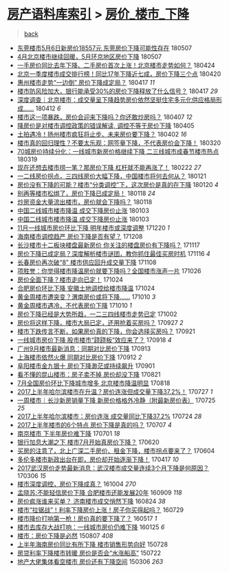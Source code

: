 [房产语料库索引](../../README.md)  > [房价_楼市_下降](房价_楼市_下降.md)
====
> [back](../README.md)

- [东莞楼市5月6日新房价18557元 东莞房价下降可能性存在](http://jkwz.applinzi.com/ittc/7100428794978632710.html#%E4%B8%9C%E8%8E%9E%E6%A5%BC%E5%B8%825%E6%9C%886%E6%97%A5%E6%96%B0%E6%88%BF%E4%BB%B718557%E5%85%83+%E4%B8%9C%E8%8E%9E%E6%88%BF%E4%BB%B7%E4%B8%8B%E9%99%8D%E5%8F%AF%E8%83%BD%E6%80%A7%E5%AD%98%E5%9C%A8) 180507  
- [4月北京楼市继续回暖，5月环京地区房价下降](http://jkwz.applinzi.com/ittc/7100312358213911569.html#4%E6%9C%88%E5%8C%97%E4%BA%AC%E6%A5%BC%E5%B8%82%E7%BB%A7%E7%BB%AD%E5%9B%9E%E6%9A%96%EF%BC%8C5%E6%9C%88%E7%8E%AF%E4%BA%AC%E5%9C%B0%E5%8C%BA%E6%88%BF%E4%BB%B7%E4%B8%8B%E9%99%8D) 180507  
- [一手房价同比去年下降、二手房价首次上涨！北京楼市走势如何？](http://jkwz.applinzi.com/ittc/7095481514500555786.html#%E4%B8%80%E6%89%8B%E6%88%BF%E4%BB%B7%E5%90%8C%E6%AF%94%E5%8E%BB%E5%B9%B4%E4%B8%8B%E9%99%8D%E3%80%81%E4%BA%8C%E6%89%8B%E6%88%BF%E4%BB%B7%E9%A6%96%E6%AC%A1%E4%B8%8A%E6%B6%A8%EF%BC%81%E5%8C%97%E4%BA%AC%E6%A5%BC%E5%B8%82%E8%B5%B0%E5%8A%BF%E5%A6%82%E4%BD%95%EF%BC%9F) 180424  
- [北京一季度楼市成交排行榜！同比17年下降近七成，房价下降三个点](http://jkwz.applinzi.com/ittc/7094013780692567051.html#%E5%8C%97%E4%BA%AC%E4%B8%80%E5%AD%A3%E5%BA%A6%E6%A5%BC%E5%B8%82%E6%88%90%E4%BA%A4%E6%8E%92%E8%A1%8C%E6%A6%9C%EF%BC%81%E5%90%8C%E6%AF%9417%E5%B9%B4%E4%B8%8B%E9%99%8D%E8%BF%91%E4%B8%83%E6%88%90%EF%BC%8C%E6%88%BF%E4%BB%B7%E4%B8%8B%E9%99%8D%E4%B8%89%E4%B8%AA%E7%82%B9) 180420  
- [惠州楼市走势“一边倒” 房价下降成定局？](http://jkwz.applinzi.com/ittc/7092975510760195083.html#%E6%83%A0%E5%B7%9E%E6%A5%BC%E5%B8%82%E8%B5%B0%E5%8A%BF%E2%80%9C%E4%B8%80%E8%BE%B9%E5%80%92%E2%80%9D+%E6%88%BF%E4%BB%B7%E4%B8%8B%E9%99%8D%E6%88%90%E5%AE%9A%E5%B1%80%EF%BC%9F) 180417 *11* 
- [楼市防风险加大，银行能承受30%的房价下降释放了什么信号？](http://jkwz.applinzi.com/ittc/7092592919863362567.html#%E6%A5%BC%E5%B8%82%E9%98%B2%E9%A3%8E%E9%99%A9%E5%8A%A0%E5%A4%A7%EF%BC%8C%E9%93%B6%E8%A1%8C%E8%83%BD%E6%89%BF%E5%8F%9730%25%E7%9A%84%E6%88%BF%E4%BB%B7%E4%B8%8B%E9%99%8D%E9%87%8A%E6%94%BE%E4%BA%86%E4%BB%80%E4%B9%88%E4%BF%A1%E5%8F%B7%EF%BC%9F) 180417 *29* 
- [深度调查｜北京楼市：成交量呈下降趋势房价依然坚挺住宅多元化供应格局形成……](http://jkwz.applinzi.com/ittc/7091006759781270544.html#%E6%B7%B1%E5%BA%A6%E8%B0%83%E6%9F%A5%EF%BD%9C%E5%8C%97%E4%BA%AC%E6%A5%BC%E5%B8%82%EF%BC%9A%E6%88%90%E4%BA%A4%E9%87%8F%E5%91%88%E4%B8%8B%E9%99%8D%E8%B6%8B%E5%8A%BF%E6%88%BF%E4%BB%B7%E4%BE%9D%E7%84%B6%E5%9D%9A%E6%8C%BA%E4%BD%8F%E5%AE%85%E5%A4%9A%E5%85%83%E5%8C%96%E4%BE%9B%E5%BA%94%E6%A0%BC%E5%B1%80%E5%BD%A2%E6%88%90%E2%80%A6%E2%80%A6) 180412 *6* 
- [楼市这一项暴跌，房价会迎来下降吗？你还敢炒房吗？](http://jkwz.applinzi.com/ittc/7089351833091048458.html#%E6%A5%BC%E5%B8%82%E8%BF%99%E4%B8%80%E9%A1%B9%E6%9A%B4%E8%B7%8C%EF%BC%8C%E6%88%BF%E4%BB%B7%E4%BC%9A%E8%BF%8E%E6%9D%A5%E4%B8%8B%E9%99%8D%E5%90%97%EF%BC%9F%E4%BD%A0%E8%BF%98%E6%95%A2%E7%82%92%E6%88%BF%E5%90%97%EF%BC%9F) 180407 *12* 
- [降房价是对楼市调控政策的错误解读, 调控不等于房价下降](http://jkwz.applinzi.com/ittc/7088479511295575047.html#%E9%99%8D%E6%88%BF%E4%BB%B7%E6%98%AF%E5%AF%B9%E6%A5%BC%E5%B8%82%E8%B0%83%E6%8E%A7%E6%94%BF%E7%AD%96%E7%9A%84%E9%94%99%E8%AF%AF%E8%A7%A3%E8%AF%BB%2C+%E8%B0%83%E6%8E%A7%E4%B8%8D%E7%AD%89%E4%BA%8E%E6%88%BF%E4%BB%B7%E4%B8%8B%E9%99%8D) 180405  
- [土拍遇冷！扬州楼市疯狂将止步、未来房价要下降？](http://jkwz.applinzi.com/ittc/7087415558721242122.html#%E5%9C%9F%E6%8B%8D%E9%81%87%E5%86%B7%EF%BC%81%E6%89%AC%E5%B7%9E%E6%A5%BC%E5%B8%82%E7%96%AF%E7%8B%82%E5%B0%86%E6%AD%A2%E6%AD%A5%E3%80%81%E6%9C%AA%E6%9D%A5%E6%88%BF%E4%BB%B7%E8%A6%81%E4%B8%8B%E9%99%8D%EF%BC%9F) 180402 *16* 
- [楼市真的回归理性？不要太乐观：网签量下降，不代表房价会下降！](http://jkwz.applinzi.com/ittc/7082566134002091015.html#%E6%A5%BC%E5%B8%82%E7%9C%9F%E7%9A%84%E5%9B%9E%E5%BD%92%E7%90%86%E6%80%A7%EF%BC%9F%E4%B8%8D%E8%A6%81%E5%A4%AA%E4%B9%90%E8%A7%82%EF%BC%9A%E7%BD%91%E7%AD%BE%E9%87%8F%E4%B8%8B%E9%99%8D%EF%BC%8C%E4%B8%8D%E4%BB%A3%E8%A1%A8%E6%88%BF%E4%BB%B7%E4%BC%9A%E4%B8%8B%E9%99%8D%EF%BC%81) 180320  
- [70城房价持续分化：一线城市新房价格继续下降 二三线城市成春节楼市热点](http://jkwz.applinzi.com/ittc/7082280848797991946.html#70%E5%9F%8E%E6%88%BF%E4%BB%B7%E6%8C%81%E7%BB%AD%E5%88%86%E5%8C%96%EF%BC%9A%E4%B8%80%E7%BA%BF%E5%9F%8E%E5%B8%82%E6%96%B0%E6%88%BF%E4%BB%B7%E6%A0%BC%E7%BB%A7%E7%BB%AD%E4%B8%8B%E9%99%8D+%E4%BA%8C%E4%B8%89%E7%BA%BF%E5%9F%8E%E5%B8%82%E6%88%90%E6%98%A5%E8%8A%82%E6%A5%BC%E5%B8%82%E7%83%AD%E7%82%B9) 180319  
- [现在还想去楼市捞一笔？那房价下降 杠杆就不能再涨了！](http://jkwz.applinzi.com/ittc/7072828816848585738.html#%E7%8E%B0%E5%9C%A8%E8%BF%98%E6%83%B3%E5%8E%BB%E6%A5%BC%E5%B8%82%E6%8D%9E%E4%B8%80%E7%AC%94%EF%BC%9F%E9%82%A3%E6%88%BF%E4%BB%B7%E4%B8%8B%E9%99%8D+%E6%9D%A0%E6%9D%86%E5%B0%B1%E4%B8%8D%E8%83%BD%E5%86%8D%E6%B6%A8%E4%BA%86%EF%BC%81) 180222 *27* 
- [一二线房价拐点，三四线房价大幅下降，中国楼市将何去何从？](http://jkwz.applinzi.com/ittc/7060966189323256838.html#%E4%B8%80%E4%BA%8C%E7%BA%BF%E6%88%BF%E4%BB%B7%E6%8B%90%E7%82%B9%EF%BC%8C%E4%B8%89%E5%9B%9B%E7%BA%BF%E6%88%BF%E4%BB%B7%E5%A4%A7%E5%B9%85%E4%B8%8B%E9%99%8D%EF%BC%8C%E4%B8%AD%E5%9B%BD%E6%A5%BC%E5%B8%82%E5%B0%86%E4%BD%95%E5%8E%BB%E4%BD%95%E4%BB%8E%EF%BC%9F) 180121  
- [房价没有下降的可能？楼市“分类调控”下，这次房价是真的在下降](http://jkwz.applinzi.com/ittc/7060795987163874314.html#%E6%88%BF%E4%BB%B7%E6%B2%A1%E6%9C%89%E4%B8%8B%E9%99%8D%E7%9A%84%E5%8F%AF%E8%83%BD%EF%BC%9F%E6%A5%BC%E5%B8%82%E2%80%9C%E5%88%86%E7%B1%BB%E8%B0%83%E6%8E%A7%E2%80%9D%E4%B8%8B%EF%BC%8C%E8%BF%99%E6%AC%A1%E6%88%BF%E4%BB%B7%E6%98%AF%E7%9C%9F%E7%9A%84%E5%9C%A8%E4%B8%8B%E9%99%8D) 180120 *4* 
- [别再等楼市松绑了，房价下降已成定局！](http://jkwz.applinzi.com/ittc/7060063515010663434.html#%E5%88%AB%E5%86%8D%E7%AD%89%E6%A5%BC%E5%B8%82%E6%9D%BE%E7%BB%91%E4%BA%86%EF%BC%8C%E6%88%BF%E4%BB%B7%E4%B8%8B%E9%99%8D%E5%B7%B2%E6%88%90%E5%AE%9A%E5%B1%80%EF%BC%81) 180118 *24* 
- [炒房资金大量流出楼市，房价就会下降吗？](http://jkwz.applinzi.com/ittc/7059979188612629511.html#%E7%82%92%E6%88%BF%E8%B5%84%E9%87%91%E5%A4%A7%E9%87%8F%E6%B5%81%E5%87%BA%E6%A5%BC%E5%B8%82%EF%BC%8C%E6%88%BF%E4%BB%B7%E5%B0%B1%E4%BC%9A%E4%B8%8B%E9%99%8D%E5%90%97%EF%BC%9F) 180118  
- [中国二线城市楼市降温 成交下降房价止涨](http://jkwz.applinzi.com/ittc/7054418406734824464.html#%E4%B8%AD%E5%9B%BD%E4%BA%8C%E7%BA%BF%E5%9F%8E%E5%B8%82%E6%A5%BC%E5%B8%82%E9%99%8D%E6%B8%A9+%E6%88%90%E4%BA%A4%E4%B8%8B%E9%99%8D%E6%88%BF%E4%BB%B7%E6%AD%A2%E6%B6%A8) 180103  
- [中国二线城市楼市降温 成交下降房价止涨](http://jkwz.applinzi.com/ittc/7054392474737312779.html#%E4%B8%AD%E5%9B%BD%E4%BA%8C%E7%BA%BF%E5%9F%8E%E5%B8%82%E6%A5%BC%E5%B8%82%E9%99%8D%E6%B8%A9+%E6%88%90%E4%BA%A4%E4%B8%8B%E9%99%8D%E6%88%BF%E4%BB%B7%E6%AD%A2%E6%B6%A8) 180103  
- [11月一线城市房价环比下降 明年楼市或深度调整](http://jkwz.applinzi.com/ittc/7048700790124839952.html#11%E6%9C%88%E4%B8%80%E7%BA%BF%E5%9F%8E%E5%B8%82%E6%88%BF%E4%BB%B7%E7%8E%AF%E6%AF%94%E4%B8%8B%E9%99%8D+%E6%98%8E%E5%B9%B4%E6%A5%BC%E5%B8%82%E6%88%96%E6%B7%B1%E5%BA%A6%E8%B0%83%E6%95%B4) 171220 *1* 
- [海南楼市调控趋严 房价下降是否有望？](http://jkwz.applinzi.com/ittc/7044758867374769169.html#%E6%B5%B7%E5%8D%97%E6%A5%BC%E5%B8%82%E8%B0%83%E6%8E%A7%E8%B6%8B%E4%B8%A5+%E6%88%BF%E4%BB%B7%E4%B8%8B%E9%99%8D%E6%98%AF%E5%90%A6%E6%9C%89%E6%9C%9B%EF%BC%9F) 171208  
- [长沙楼市十二板块楼盘最新房价 你关注的楼盘房价有下降吗？](http://jkwz.applinzi.com/ittc/7036931734321497105.html#%E9%95%BF%E6%B2%99%E6%A5%BC%E5%B8%82%E5%8D%81%E4%BA%8C%E6%9D%BF%E5%9D%97%E6%A5%BC%E7%9B%98%E6%9C%80%E6%96%B0%E6%88%BF%E4%BB%B7+%E4%BD%A0%E5%85%B3%E6%B3%A8%E7%9A%84%E6%A5%BC%E7%9B%98%E6%88%BF%E4%BB%B7%E6%9C%89%E4%B8%8B%E9%99%8D%E5%90%97%EF%BC%9F) 171117  
- [房价下降已成定局？深度解析楼市谜团，教你抓住最佳买房时机](http://jkwz.applinzi.com/ittc/7036624899433563153.html#%E6%88%BF%E4%BB%B7%E4%B8%8B%E9%99%8D%E5%B7%B2%E6%88%90%E5%AE%9A%E5%B1%80%EF%BC%9F%E6%B7%B1%E5%BA%A6%E8%A7%A3%E6%9E%90%E6%A5%BC%E5%B8%82%E8%B0%9C%E5%9B%A2%EF%BC%8C%E6%95%99%E4%BD%A0%E6%8A%93%E4%BD%8F%E6%9C%80%E4%BD%B3%E4%B9%B0%E6%88%BF%E6%97%B6%E6%9C%BA) 171116 *4* 
- [长春房价再次破“8” 楼市供应回升成交量下降](http://jkwz.applinzi.com/ittc/7033500155377091601.html#%E9%95%BF%E6%98%A5%E6%88%BF%E4%BB%B7%E5%86%8D%E6%AC%A1%E7%A0%B4%E2%80%9C8%E2%80%9D+%E6%A5%BC%E5%B8%82%E4%BE%9B%E5%BA%94%E5%9B%9E%E5%8D%87%E6%88%90%E4%BA%A4%E9%87%8F%E4%B8%8B%E9%99%8D) 171108  
- [项胜誉：你觉得楼市降温房价就要下降吗？全国楼市涨声一片](http://jkwz.applinzi.com/ittc/7028470250092364817.html#%E9%A1%B9%E8%83%9C%E8%AA%89%EF%BC%9A%E4%BD%A0%E8%A7%89%E5%BE%97%E6%A5%BC%E5%B8%82%E9%99%8D%E6%B8%A9%E6%88%BF%E4%BB%B7%E5%B0%B1%E8%A6%81%E4%B8%8B%E9%99%8D%E5%90%97%EF%BC%9F%E5%85%A8%E5%9B%BD%E6%A5%BC%E5%B8%82%E6%B6%A8%E5%A3%B0%E4%B8%80%E7%89%87) 171026  
- [房价全面下降？楼市走向已定！](http://jkwz.applinzi.com/ittc/7027947234652587025.html#%E6%88%BF%E4%BB%B7%E5%85%A8%E9%9D%A2%E4%B8%8B%E9%99%8D%EF%BC%9F%E6%A5%BC%E5%B8%82%E8%B5%B0%E5%90%91%E5%B7%B2%E5%AE%9A%EF%BC%81) 171024  
- [合肥房价环比下降 安徽土地调控给楼市降温](http://jkwz.applinzi.com/ittc/7027941356205507600.html#%E5%90%88%E8%82%A5%E6%88%BF%E4%BB%B7%E7%8E%AF%E6%AF%94%E4%B8%8B%E9%99%8D+%E5%AE%89%E5%BE%BD%E5%9C%9F%E5%9C%B0%E8%B0%83%E6%8E%A7%E7%BB%99%E6%A5%BC%E5%B8%82%E9%99%8D%E6%B8%A9) 171024  
- [黄金周楼市遭突变？渭南房价或将下降……](http://jkwz.applinzi.com/ittc/7022834497345815569.html#%E9%BB%84%E9%87%91%E5%91%A8%E6%A5%BC%E5%B8%82%E9%81%AD%E7%AA%81%E5%8F%98%EF%BC%9F%E6%B8%AD%E5%8D%97%E6%88%BF%E4%BB%B7%E6%88%96%E5%B0%86%E4%B8%8B%E9%99%8D%E2%80%A6%E2%80%A6) 171010 *3* 
- [黄金周楼市遇冷，不代表房价下降](http://jkwz.applinzi.com/ittc/7022816850386355216.html#%E9%BB%84%E9%87%91%E5%91%A8%E6%A5%BC%E5%B8%82%E9%81%87%E5%86%B7%EF%BC%8C%E4%B8%8D%E4%BB%A3%E8%A1%A8%E6%88%BF%E4%BB%B7%E4%B8%8B%E9%99%8D) 171010 *1* 
- [房价下降已经是大势所趋，一二三四线楼市走势已定](http://jkwz.applinzi.com/ittc/7019624722445370384.html#%E6%88%BF%E4%BB%B7%E4%B8%8B%E9%99%8D%E5%B7%B2%E7%BB%8F%E6%98%AF%E5%A4%A7%E5%8A%BF%E6%89%80%E8%B6%8B%EF%BC%8C%E4%B8%80%E4%BA%8C%E4%B8%89%E5%9B%9B%E7%BA%BF%E6%A5%BC%E5%B8%82%E8%B5%B0%E5%8A%BF%E5%B7%B2%E5%AE%9A) 171002  
- [房价将这样下降，楼市大局已定，还用抢着买房吗？](http://jkwz.applinzi.com/ittc/7017992447962121232.html#%E6%88%BF%E4%BB%B7%E5%B0%86%E8%BF%99%E6%A0%B7%E4%B8%8B%E9%99%8D%EF%BC%8C%E6%A5%BC%E5%B8%82%E5%A4%A7%E5%B1%80%E5%B7%B2%E5%AE%9A%EF%BC%8C%E8%BF%98%E7%94%A8%E6%8A%A2%E7%9D%80%E4%B9%B0%E6%88%BF%E5%90%97%EF%BC%9F) 170927 *2* 
- [楼市下跌传言不断，如果房价真的下降，你会选择买房吗？](http://jkwz.applinzi.com/ittc/7015797663700878353.html#%E6%A5%BC%E5%B8%82%E4%B8%8B%E8%B7%8C%E4%BC%A0%E8%A8%80%E4%B8%8D%E6%96%AD%EF%BC%8C%E5%A6%82%E6%9E%9C%E6%88%BF%E4%BB%B7%E7%9C%9F%E7%9A%84%E4%B8%8B%E9%99%8D%EF%BC%8C%E4%BD%A0%E4%BC%9A%E9%80%89%E6%8B%A9%E4%B9%B0%E6%88%BF%E5%90%97%EF%BC%9F) 170921  
- [一线城市房价下降 股市楼市“跷跷板”效应来了？](http://jkwz.applinzi.com/ittc/7014725568581600272.html#%E4%B8%80%E7%BA%BF%E5%9F%8E%E5%B8%82%E6%88%BF%E4%BB%B7%E4%B8%8B%E9%99%8D+%E8%82%A1%E5%B8%82%E6%A5%BC%E5%B8%82%E2%80%9C%E8%B7%B7%E8%B7%B7%E6%9D%BF%E2%80%9D%E6%95%88%E5%BA%94%E6%9D%A5%E4%BA%86%EF%BC%9F) 170918 *4* 
- [广州9月楼市最新消息：同期对比房价下降](http://jkwz.applinzi.com/ittc/7012776952765874961.html#%E5%B9%BF%E5%B7%9E9%E6%9C%88%E6%A5%BC%E5%B8%82%E6%9C%80%E6%96%B0%E6%B6%88%E6%81%AF%EF%BC%9A%E5%90%8C%E6%9C%9F%E5%AF%B9%E6%AF%94%E6%88%BF%E4%BB%B7%E4%B8%8B%E9%99%8D) 170913  
- [上海楼市依然火爆 同期对比房价下降](http://jkwz.applinzi.com/ittc/7012430434661827601.html#%E4%B8%8A%E6%B5%B7%E6%A5%BC%E5%B8%82%E4%BE%9D%E7%84%B6%E7%81%AB%E7%88%86+%E5%90%8C%E6%9C%9F%E5%AF%B9%E6%AF%94%E6%88%BF%E4%BB%B7%E4%B8%8B%E9%99%8D) 170912 *2* 
- [阜阳楼市金九银十 房价下降渺茫或持续飙升](http://jkwz.applinzi.com/ittc/7008305531511637009.html#%E9%98%9C%E9%98%B3%E6%A5%BC%E5%B8%82%E9%87%91%E4%B9%9D%E9%93%B6%E5%8D%81+%E6%88%BF%E4%BB%B7%E4%B8%8B%E9%99%8D%E6%B8%BA%E8%8C%AB%E6%88%96%E6%8C%81%E7%BB%AD%E9%A3%99%E5%8D%87) 170901  
- [看不懂的昆山楼市：房子卖不掉 房价却没下降](http://jkwz.applinzi.com/ittc/7004377126181274640.html#%E7%9C%8B%E4%B8%8D%E6%87%82%E7%9A%84%E6%98%86%E5%B1%B1%E6%A5%BC%E5%B8%82%EF%BC%9A%E6%88%BF%E5%AD%90%E5%8D%96%E4%B8%8D%E6%8E%89+%E6%88%BF%E4%BB%B7%E5%8D%B4%E6%B2%A1%E4%B8%8B%E9%99%8D) 170821  
- [7月全国房价环比下降城市增多 北京楼市降温明显](http://jkwz.applinzi.com/ittc/7003175269425480720.html#7%E6%9C%88%E5%85%A8%E5%9B%BD%E6%88%BF%E4%BB%B7%E7%8E%AF%E6%AF%94%E4%B8%8B%E9%99%8D%E5%9F%8E%E5%B8%82%E5%A2%9E%E5%A4%9A+%E5%8C%97%E4%BA%AC%E6%A5%BC%E5%B8%82%E9%99%8D%E6%B8%A9%E6%98%8E%E6%98%BE) 170818  
- [2017上半年哈尔滨楼市在升温？房价连涨但成交量下降37.2%！](http://jkwz.applinzi.com/ittc/6995041656787977232.html#2017%E4%B8%8A%E5%8D%8A%E5%B9%B4%E5%93%88%E5%B0%94%E6%BB%A8%E6%A5%BC%E5%B8%82%E5%9C%A8%E5%8D%87%E6%B8%A9%EF%BC%9F%E6%88%BF%E4%BB%B7%E8%BF%9E%E6%B6%A8%E4%BD%86%E6%88%90%E4%BA%A4%E9%87%8F%E4%B8%8B%E9%99%8D37.2%25%EF%BC%81) 170727 *1* 
- [一周楼市｜长沙新房销量下降 新房价格格外冷静（附最新房价表）](http://jkwz.applinzi.com/ittc/6994191149731152913.html#%E4%B8%80%E5%91%A8%E6%A5%BC%E5%B8%82%EF%BD%9C%E9%95%BF%E6%B2%99%E6%96%B0%E6%88%BF%E9%94%80%E9%87%8F%E4%B8%8B%E9%99%8D+%E6%96%B0%E6%88%BF%E4%BB%B7%E6%A0%BC%E6%A0%BC%E5%A4%96%E5%86%B7%E9%9D%99%EF%BC%88%E9%99%84%E6%9C%80%E6%96%B0%E6%88%BF%E4%BB%B7%E8%A1%A8%EF%BC%89) 170725 *25* 
- [2017上半年哈尔滨楼市：房价连涨 成交量同比下降37.2%](http://jkwz.applinzi.com/ittc/6993889409920140304.html#2017%E4%B8%8A%E5%8D%8A%E5%B9%B4%E5%93%88%E5%B0%94%E6%BB%A8%E6%A5%BC%E5%B8%82%EF%BC%9A%E6%88%BF%E4%BB%B7%E8%BF%9E%E6%B6%A8+%E6%88%90%E4%BA%A4%E9%87%8F%E5%90%8C%E6%AF%94%E4%B8%8B%E9%99%8D37.2%25) 170724 *28* 
- [2017上半年楼市的6个特点 房价下降是真的吗？](http://jkwz.applinzi.com/ittc/6987499789137478672.html#2017%E4%B8%8A%E5%8D%8A%E5%B9%B4%E6%A5%BC%E5%B8%82%E7%9A%846%E4%B8%AA%E7%89%B9%E7%82%B9+%E6%88%BF%E4%BB%B7%E4%B8%8B%E9%99%8D%E6%98%AF%E7%9C%9F%E7%9A%84%E5%90%97%EF%BC%9F) 170707 *4* 
- [南京楼市 下半年房价难下降](http://jkwz.applinzi.com/ittc/6985281451741152260.html#%E5%8D%97%E4%BA%AC%E6%A5%BC%E5%B8%82+%E4%B8%8B%E5%8D%8A%E5%B9%B4%E6%88%BF%E4%BB%B7%E9%9A%BE%E4%B8%8B%E9%99%8D) 170701 *18* 
- [银行加息大潮之下 楼市7月开始真房价下降？](http://jkwz.applinzi.com/ittc/6981204629797733380.html#%E9%93%B6%E8%A1%8C%E5%8A%A0%E6%81%AF%E5%A4%A7%E6%BD%AE%E4%B9%8B%E4%B8%8B+%E6%A5%BC%E5%B8%827%E6%9C%88%E5%BC%80%E5%A7%8B%E7%9C%9F%E6%88%BF%E4%BB%B7%E4%B8%8B%E9%99%8D%EF%BC%9F) 170620  
- [买房的注意了，北上广深二手房价、租金下降，楼市拐点要来了？](http://jkwz.applinzi.com/ittc/6975302499152954373.html#%E4%B9%B0%E6%88%BF%E7%9A%84%E6%B3%A8%E6%84%8F%E4%BA%86%EF%BC%8C%E5%8C%97%E4%B8%8A%E5%B9%BF%E6%B7%B1%E4%BA%8C%E6%89%8B%E6%88%BF%E4%BB%B7%E3%80%81%E7%A7%9F%E9%87%91%E4%B8%8B%E9%99%8D%EF%BC%8C%E6%A5%BC%E5%B8%82%E6%8B%90%E7%82%B9%E8%A6%81%E6%9D%A5%E4%BA%86%EF%BC%9F) 170604  
- [多伦多楼市新政出台在即，房价却开始逐渐下降！](http://jkwz.applinzi.com/ittc/6957598645204550661.html#%E5%A4%9A%E4%BC%A6%E5%A4%9A%E6%A5%BC%E5%B8%82%E6%96%B0%E6%94%BF%E5%87%BA%E5%8F%B0%E5%9C%A8%E5%8D%B3%EF%BC%8C%E6%88%BF%E4%BB%B7%E5%8D%B4%E5%BC%80%E5%A7%8B%E9%80%90%E6%B8%90%E4%B8%8B%E9%99%8D%EF%BC%81) 170417 *10* 
- [2017武汉房价走势最新消息：武汉楼市成交量连续3个月下降是何原因？](http://jkwz.applinzi.com/ittc/6941958721801552900.html#2017%E6%AD%A6%E6%B1%89%E6%88%BF%E4%BB%B7%E8%B5%B0%E5%8A%BF%E6%9C%80%E6%96%B0%E6%B6%88%E6%81%AF%EF%BC%9A%E6%AD%A6%E6%B1%89%E6%A5%BC%E5%B8%82%E6%88%90%E4%BA%A4%E9%87%8F%E8%BF%9E%E7%BB%AD3%E4%B8%AA%E6%9C%88%E4%B8%8B%E9%99%8D%E6%98%AF%E4%BD%95%E5%8E%9F%E5%9B%A0%EF%BC%9F) 170306 *15* 
- [楼市深度调控，房价下降成真？](http://jkwz.applinzi.com/ittc/6885084765027304452.html#%E6%A5%BC%E5%B8%82%E6%B7%B1%E5%BA%A6%E8%B0%83%E6%8E%A7%EF%BC%8C%E6%88%BF%E4%BB%B7%E4%B8%8B%E9%99%8D%E6%88%90%E7%9C%9F%EF%BC%9F) 161004 *270* 
- [孟晓苏:不能轻信房价下降 合肥楼市还能发展20年](http://jkwz.applinzi.com/ittc/6875777154209547268.html#%E5%AD%9F%E6%99%93%E8%8B%8F%3A%E4%B8%8D%E8%83%BD%E8%BD%BB%E4%BF%A1%E6%88%BF%E4%BB%B7%E4%B8%8B%E9%99%8D+%E5%90%88%E8%82%A5%E6%A5%BC%E5%B8%82%E8%BF%98%E8%83%BD%E5%8F%91%E5%B1%9520%E5%B9%B4) 160909 *118* 
- [房价疯涨谁来买单？ 济南楼市成交悄然下降](http://jkwz.applinzi.com/ittc/6869998388803798021.html#%E6%88%BF%E4%BB%B7%E7%96%AF%E6%B6%A8%E8%B0%81%E6%9D%A5%E4%B9%B0%E5%8D%95%EF%BC%9F+%E6%B5%8E%E5%8D%97%E6%A5%BC%E5%B8%82%E6%88%90%E4%BA%A4%E6%82%84%E7%84%B6%E4%B8%8B%E9%99%8D) 160824 *38* 
- [楼市“拉锯战”！利率下降房价上涨！房子你买得起吗？](http://jkwz.applinzi.com/ittc/6860233776894051333.html#%E6%A5%BC%E5%B8%82%E2%80%9C%E6%8B%89%E9%94%AF%E6%88%98%E2%80%9D%EF%BC%81%E5%88%A9%E7%8E%87%E4%B8%8B%E9%99%8D%E6%88%BF%E4%BB%B7%E4%B8%8A%E6%B6%A8%EF%BC%81%E6%88%BF%E5%AD%90%E4%BD%A0%E4%B9%B0%E5%BE%97%E8%B5%B7%E5%90%97%EF%BC%9F) 160729  
- [楼市降价打响第一枪！房价真的要下降了？](http://jkwz.applinzi.com/ittc/6833233675550196740.html#%E6%A5%BC%E5%B8%82%E9%99%8D%E4%BB%B7%E6%89%93%E5%93%8D%E7%AC%AC%E4%B8%80%E6%9E%AA%EF%BC%81%E6%88%BF%E4%BB%B7%E7%9C%9F%E7%9A%84%E8%A6%81%E4%B8%8B%E9%99%8D%E4%BA%86%EF%BC%9F) 160517 *1* 
- [楼市去库存大战打响：一线城市房价仍难下降](http://jkwz.applinzi.com/ittc/6791267725343196164.html#%E6%A5%BC%E5%B8%82%E5%8E%BB%E5%BA%93%E5%AD%98%E5%A4%A7%E6%88%98%E6%89%93%E5%93%8D%EF%BC%9A%E4%B8%80%E7%BA%BF%E5%9F%8E%E5%B8%82%E6%88%BF%E4%BB%B7%E4%BB%8D%E9%9A%BE%E4%B8%8B%E9%99%8D) 160125 *6* 
- [楼市：房价下降是必然](http://jkwz.applinzi.com/ittc/547650615582194344.html#%E6%A5%BC%E5%B8%82%EF%BC%9A%E6%88%BF%E4%BB%B7%E4%B8%8B%E9%99%8D%E6%98%AF%E5%BF%85%E7%84%B6) 150807 *408* 
- [上半年海南房价同比有所下降 楼市销售形势向好](http://jkwz.applinzi.com/ittc/547650611434621695.html#%E4%B8%8A%E5%8D%8A%E5%B9%B4%E6%B5%B7%E5%8D%97%E6%88%BF%E4%BB%B7%E5%90%8C%E6%AF%94%E6%9C%89%E6%89%80%E4%B8%8B%E9%99%8D+%E6%A5%BC%E5%B8%82%E9%94%80%E5%94%AE%E5%BD%A2%E5%8A%BF%E5%90%91%E5%A5%BD) 150728  
- [房贷利率下降楼市转暖 房价是否会“水涨船高”](http://jkwz.applinzi.com/ittc/547650614979776447.html#%E6%88%BF%E8%B4%B7%E5%88%A9%E7%8E%87%E4%B8%8B%E9%99%8D%E6%A5%BC%E5%B8%82%E8%BD%AC%E6%9A%96+%E6%88%BF%E4%BB%B7%E6%98%AF%E5%90%A6%E4%BC%9A%E2%80%9C%E6%B0%B4%E6%B6%A8%E8%88%B9%E9%AB%98%E2%80%9D) 150722  
- [地产大佬集体看空楼市 房价还有下降空间](http://jkwz.applinzi.com/ittc/547650611395336298.html#%E5%9C%B0%E4%BA%A7%E5%A4%A7%E4%BD%AC%E9%9B%86%E4%BD%93%E7%9C%8B%E7%A9%BA%E6%A5%BC%E5%B8%82+%E6%88%BF%E4%BB%B7%E8%BF%98%E6%9C%89%E4%B8%8B%E9%99%8D%E7%A9%BA%E9%97%B4) 150306 *263* 
